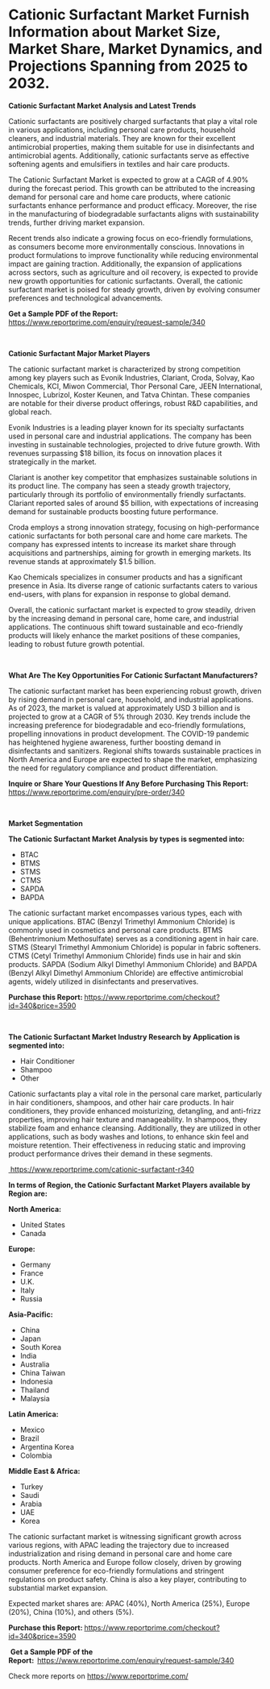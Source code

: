 <p><h1>Cationic Surfactant Market Furnish Information about Market Size, Market Share, Market Dynamics, and Projections Spanning from 2025 to 2032.</h1></p><p><strong>Cationic Surfactant Market Analysis and Latest Trends</strong></p>
<p><p>Cationic surfactants are positively charged surfactants that play a vital role in various applications, including personal care products, household cleaners, and industrial materials. They are known for their excellent antimicrobial properties, making them suitable for use in disinfectants and antimicrobial agents. Additionally, cationic surfactants serve as effective softening agents and emulsifiers in textiles and hair care products.</p><p>The Cationic Surfactant Market is expected to grow at a CAGR of 4.90% during the forecast period. This growth can be attributed to the increasing demand for personal care and home care products, where cationic surfactants enhance performance and product efficacy. Moreover, the rise in the manufacturing of biodegradable surfactants aligns with sustainability trends, further driving market expansion. </p><p>Recent trends also indicate a growing focus on eco-friendly formulations, as consumers become more environmentally conscious. Innovations in product formulations to improve functionality while reducing environmental impact are gaining traction. Additionally, the expansion of applications across sectors, such as agriculture and oil recovery, is expected to provide new growth opportunities for cationic surfactants. Overall, the cationic surfactant market is poised for steady growth, driven by evolving consumer preferences and technological advancements.</p></p>
<p><strong>Get a Sample PDF of the Report:&nbsp;</strong> <a href="https://www.reportprime.com/enquiry/request-sample/340?utm_campaign=2949&utm_medium=2&utm_source=Github&utm_content=ia&utm_term=18032025&utm_id=cationic-surfactant">https://www.reportprime.com/enquiry/request-sample/340</a></p>
<p>&nbsp;</p>
<p><strong>Cationic Surfactant Major Market Players</strong></p>
<p><p>The cationic surfactant market is characterized by strong competition among key players such as Evonik Industries, Clariant, Croda, Solvay, Kao Chemicals, KCI, Miwon Commercial, Thor Personal Care, JEEN International, Innospec, Lubrizol, Koster Keunen, and Tatva Chintan. These companies are notable for their diverse product offerings, robust R&D capabilities, and global reach.</p><p>Evonik Industries is a leading player known for its specialty surfactants used in personal care and industrial applications. The company has been investing in sustainable technologies, projected to drive future growth. With revenues surpassing $18 billion, its focus on innovation places it strategically in the market.</p><p>Clariant is another key competitor that emphasizes sustainable solutions in its product line. The company has seen a steady growth trajectory, particularly through its portfolio of environmentally friendly surfactants. Clariant reported sales of around $5 billion, with expectations of increasing demand for sustainable products boosting future performance.</p><p>Croda employs a strong innovation strategy, focusing on high-performance cationic surfactants for both personal care and home care markets. The company has expressed intents to increase its market share through acquisitions and partnerships, aiming for growth in emerging markets. Its revenue stands at approximately $1.5 billion.</p><p>Kao Chemicals specializes in consumer products and has a significant presence in Asia. Its diverse range of cationic surfactants caters to various end-users, with plans for expansion in response to global demand.</p><p>Overall, the cationic surfactant market is expected to grow steadily, driven by the increasing demand in personal care, home care, and industrial applications. The continuous shift toward sustainable and eco-friendly products will likely enhance the market positions of these companies, leading to robust future growth potential.</p></p>
<p>&nbsp;</p>
<p><strong>What Are The Key Opportunities For Cationic Surfactant Manufacturers?</strong></p>
<p><p>The cationic surfactant market has been experiencing robust growth, driven by rising demand in personal care, household, and industrial applications. As of 2023, the market is valued at approximately USD 3 billion and is projected to grow at a CAGR of 5% through 2030. Key trends include the increasing preference for biodegradable and eco-friendly formulations, propelling innovations in product development. The COVID-19 pandemic has heightened hygiene awareness, further boosting demand in disinfectants and sanitizers. Regional shifts towards sustainable practices in North America and Europe are expected to shape the market, emphasizing the need for regulatory compliance and product differentiation.</p></p>
<p><strong>Inquire or Share Your Questions If Any Before Purchasing This Report:</strong> <a href="https://www.reportprime.com/enquiry/pre-order/340?utm_campaign=2949&utm_medium=2&utm_source=Github&utm_content=ia&utm_term=18032025&utm_id=cationic-surfactant">https://www.reportprime.com/enquiry/pre-order/340</a></p>
<p>&nbsp;</p>
<p><strong>Market Segmentation</strong></p>
<p><strong>The Cationic Surfactant Market Analysis by types is segmented into:</strong></p>
<p><ul><li>BTAC</li><li>BTMS</li><li>STMS</li><li>CTMS</li><li>SAPDA</li><li>BAPDA</li></ul></p>
<p><p>The cationic surfactant market encompasses various types, each with unique applications. BTAC (Benzyl Trimethyl Ammonium Chloride) is commonly used in cosmetics and personal care products. BTMS (Behentrimonium Methosulfate) serves as a conditioning agent in hair care. STMS (Stearyl Trimethyl Ammonium Chloride) is popular in fabric softeners. CTMS (Cetyl Trimethyl Ammonium Chloride) finds use in hair and skin products. SAPDA (Sodium Alkyl Dimethyl Ammonium Chloride) and BAPDA (Benzyl Alkyl Dimethyl Ammonium Chloride) are effective antimicrobial agents, widely utilized in disinfectants and preservatives.</p></p>
<p><strong>Purchase this Report:&nbsp;</strong><a href="https://www.reportprime.com/checkout?id=340&price=3590&utm_campaign=2949&utm_medium=2&utm_source=Github&utm_content=ia&utm_term=18032025&utm_id=cationic-surfactant">https://www.reportprime.com/checkout?id=340&price=3590</a></p>
<p>&nbsp;</p>
<p><strong>The Cationic Surfactant Market Industry Research by Application is segmented into:</strong></p>
<p><ul><li>Hair Conditioner</li><li>Shampoo</li><li>Other</li></ul></p>
<p><p>Cationic surfactants play a vital role in the personal care market, particularly in hair conditioners, shampoos, and other hair care products. In hair conditioners, they provide enhanced moisturizing, detangling, and anti-frizz properties, improving hair texture and manageability. In shampoos, they stabilize foam and enhance cleansing. Additionally, they are utilized in other applications, such as body washes and lotions, to enhance skin feel and moisture retention. Their effectiveness in reducing static and improving product performance drives their demand in these segments.</p></p>
<p><a href="https://www.reportprime.com/cationic-surfactant-r340?utm_campaign=2949&utm_medium=2&utm_source=Github&utm_content=ia&utm_term=18032025&utm_id=cationic-surfactant">&nbsp;https://www.reportprime.com/cationic-surfactant-r340</a></p>
<p><strong>In terms of Region, the Cationic Surfactant Market Players available by Region are:</strong></p>
<p>
    <p> <strong> North America: </strong>
        <ul>
            <li>United States</li>
            <li>Canada</li>
        </ul>
        </p> 
    <p> <strong> Europe: </strong>
        <ul>
            <li>Germany</li>
            <li>France</li>
            <li>U.K.</li>
            <li>Italy</li>
            <li>Russia</li>
        </ul>
        </p> 
    <p> <strong> Asia-Pacific: </strong>
        <ul>
            <li>China</li>
            <li>Japan</li>
            <li>South Korea</li>
            <li>India</li>
            <li>Australia</li>
            <li>China Taiwan</li>
            <li>Indonesia</li>
            <li>Thailand</li>
            <li>Malaysia</li>
        </ul>
        </p> 
    <p> <strong> Latin America: </strong>
        <ul>
            <li>Mexico</li>
            <li>Brazil</li>
            <li>Argentina Korea</li>
            <li>Colombia</li>
        </ul>
        </p> 
    <p> <strong> Middle East & Africa: </strong>
        <ul>
            <li>Turkey</li>
            <li>Saudi</li>
            <li>Arabia</li>
            <li>UAE</li>
            <li>Korea</li>
        </ul>
    </p>
    </p>
<p><p>The cationic surfactant market is witnessing significant growth across various regions, with APAC leading the trajectory due to increased industrialization and rising demand in personal care and home care products. North America and Europe follow closely, driven by growing consumer preference for eco-friendly formulations and stringent regulations on product safety. China is also a key player, contributing to substantial market expansion. </p><p>Expected market shares are: APAC (40%), North America (25%), Europe (20%), China (10%), and others (5%).</p></p>
<p><strong>Purchase this Report: </strong><a href="https://www.reportprime.com/checkout?id=340&price=3590&utm_campaign=2949&utm_medium=2&utm_source=Github&utm_content=ia&utm_term=18032025&utm_id=cationic-surfactant">https://www.reportprime.com/checkout?id=340&price=3590</a></p>
<p>&nbsp;<strong>Get a Sample PDF of the Report:&nbsp;&nbsp;</strong><a href="https://www.reportprime.com/enquiry/request-sample/340?utm_campaign=2949&utm_medium=2&utm_source=Github&utm_content=ia&utm_term=18032025&utm_id=cationic-surfactant">https://www.reportprime.com/enquiry/request-sample/340</a></p>
<p><strong></strong></p>
<p>Check more reports on <a href="https://www.reportprime.com/?utm_campaign=2949&utm_medium=2&utm_source=Github&utm_content=ia&utm_term=18032025&utm_id=cationic-surfactant">https://www.reportprime.com/</a></p>
